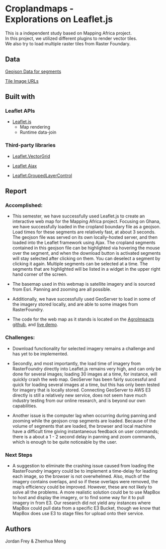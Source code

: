 # Croplandmaps - Explorations on Leaflet.js
This is a independent study based on Mapping Africa project.
In this project, we utilized different plugins to render vector tiles.
We also try to load multiple raster tiles from Raster Foundary.
## Data
[Geojson Data for segments](https://github.com/agroimpacts/croplandmaps/blob/master/geojson_aoi/aoi5_boundarymerge_reid.geojson)

[Tile Image URLs](https://github.com/agroimpacts/croplandmaps/blob/master/tms_sub.csv)

## Built with
### Leaflet APIs
- [Leaflet.js](https://leafletjs.com/)
  - Map rendering
  - Runtime data-join
### Third-party libraries
- [Leaflet.VectorGrid](https://github.com/Leaflet/Leaflet.VectorGrid)

- [Leaflet Ajax](https://github.com/calvinmetcalf/leaflet-ajax)

- [Leaflet.GroupedLayerControl](https://github.com/ismyrnow/leaflet-groupedlayercontrol)

## Report
### Accomplished:
  - This semester, we have successfully used Leaflet.js to create an interactive web map for the Mapping Africa project. Focusing on Ghana, we have successfully loaded in the cropland boundary file as a geojson. Load times for these segments are relatively fast, at about 3 seconds. The geojson file was served on its own locally-hosted server, and then loaded into the Leaflet framework using Ajax. The cropland segments contained in this geojson file can be highlighted via hovering the mouse over the segment, and when the download button is activated segments will stay selected after clicking on them. You can deselect a segment by clicking it again. Multiple segments can be selected at a time. The segments that are highlighted will be listed in a widget in the upper right hand corner of the screen.

 - The basemap used in this webmap is satellite imagery and is sourced from Esri. Panning and zooming are all possible.

 - Additionally, we have successfully used GeoServer to load in some of the imagery stored locally, and are able to some images from RasterFoundry.
 - The code for the web map as it stands is located on the [AgroImpacts github](https://github.com/agroimpacts/croplandmaps), and [live demo](https://agroimpacts.github.io/croplandmaps/).


 
 ### Challenges:
 - Download functionality for selected imagery remains a challenge and has yet to be implemented. 

 - Secondly, and most importantly, the load time of imagery from RasterFoundry directly into Leaflet.js remains very high, and can only be done for several images; loading 30 images at a time, for instance, will quickly crash the web map. GeoServer has been fairly successful and quick for loading several images at a time, but this has only been tested for imagery that is locally stored. Connecting GeoServer to AWS E3 directly is still a relatively new service, does not seem have much industry testing from our online research, and is beyond our own capabilities.

 - Another issue is the computer lag when occurring during panning and zooming while the geojson crop segments are loaded. Because of the volume of segments that are loaded, the browser and local machine have a difficult time giving instantaneous feedback on user commands; there is a about a 1 - 2 second delay in panning and zoom commands, which is enough to be quite noticeable by the user.

 ### Next Steps
  - A suggestion to eliminate the crashing issue caused from loading the RasterFoundry imagery could be to implement a time-delay for leading each image, so the browser is not overwhelmed. Also, much of the imagery contains overlaps, and so if these overlaps were removed, the map’s efficiency could be improved. However, these are not likely to solve all the problems. A more realistic solution could be to use MapBox to host and display the imagery, or to find some way for it to pull imagery in from E3. Our research did not yield any instances where MapBox could pull data from a specific E3 Bucket, though we know that MapBox does use E3 to stage files for upload onto their service.
 
 
## Authors
Jordan Frey & Zhenhua Meng
 
